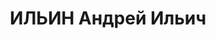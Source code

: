 ---
title: ИЛЬИН Андрей Ильич
description: "Род. в 1897, член ВКП(б) с 1919. Полковой комиссар, заместитель начальника\
  \ политотдела 73-й стрелковой дивизии СибВО \n  Арестован 25.04.1937. Приговор:\
  \ ВК ВС СССР, 27.10.1937 – ВМН. Расстрелян 27.10.1937. \n  Реабилитирован 28.11.1956"
---